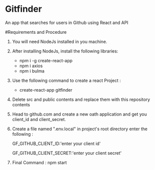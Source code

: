 # Gitfinder

An app that searches for users in Github using React and API

#Requirements and Procedure

1. You will need NodeJs installed in you machine.

2. After installing NodeJs, install the following libraries:

   - npm i -g create-react-app
   - npm i axios
   - npm i bulma

3. Use the following command to create a react Project :

   - create-react-app gitfinder

4. Delete src and public contents and replace them with this repository contents

5. Head to github.com and create a new oath application and get you client_id and client_secret.

6. Create a file named ".env.local" in project's root directory enter the following :

   GF_GITHUB_CLIENT_ID:'enter your client id'
   
   GF_GITHUB_CLIENT_SECRET:'enter your client secret'

7. Final Command : npm start
